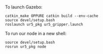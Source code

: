 To launch Gazebo:

	catkin_make OPPURE catkin build --env-cache
	source devel/setup.bash
	roslaunch ur5_pkg ur5_gripper.launch

To run our node in a new shell:

	source devel/setup.bash	
	rosrun ur5_pkg node
